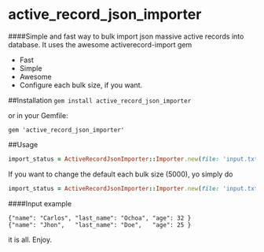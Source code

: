 # active_record_json_importer
####Simple and fast way to bulk import json massive active records into database. It uses the awesome activerecord-import gem
 - Fast
 - Simple
 - Awesome
 - Configure each bulk size, if you want.


##Installation
`gem install active_record_json_importer` 

or in your Gemfile:

`gem 'active_record_json_importer'`

##Usage

```ruby
import_status = ActiveRecordJsonImporter::Importer.new(file: 'input.txt', active_record_class: Person).import
```
If you want to change the default each bulk size (5000), yo simply do
```ruby
import_status = ActiveRecordJsonImporter::Importer.new(file: 'input.txt', active_record_class: Person, records_at_once: 2000).import
```

####Input example
```
{"name": "Carlos", "last_name": "Ochoa", "age": 32 }
{"name": "Jhon",   "last_name": "Doe",   "age": 25 }
```

it is all. Enjoy.



